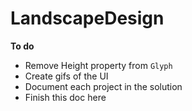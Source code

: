 # LandscapeDesign

**To do**

- Remove Height property from `Glyph`
- Create gifs of the UI
- Document each project in the solution
- Finish this doc here
